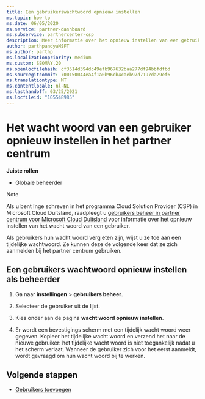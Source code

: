 ```yaml
---
title: Een gebruikerswachtwoord opnieuw instellen
ms.topic: how-to
ms.date: 06/05/2020
ms.service: partner-dashboard
ms.subservice: partnercenter-csp
description: Meer informatie over het opnieuw instellen van een gebruikers wachtwoord in partner centrum. Gebruikers ontvangen een tijdelijk wacht woord wanneer ze zich de volgende keer aanmelden bij het partner centrum.
author: parthpandyaMSFT
ms.author: parthp
ms.localizationpriority: medium
ms.custom: SEOMAY.20
ms.openlocfilehash: cf3514d394dc49efb967632baa277df94bbfdfbd
ms.sourcegitcommit: 700150044ea4f1a0b96cb4caeb97d7197da29ef6
ms.translationtype: MT
ms.contentlocale: nl-NL
ms.lasthandoff: 03/25/2021
ms.locfileid: "105548985"
---
```

# <a name="reset-a-users-password-in-partner-center"></a>Het wacht woord van een gebruiker opnieuw instellen in het partner centrum

**Juiste rollen**

- Globale beheerder

> [!NOTE]  
> Als u bent Inge schreven in het programma Cloud Solution Provider (CSP) in Microsoft Cloud Duitsland, raadpleegt u [gebruikers beheer in partner centrum voor Microsoft Cloud Duitsland](user-management-in-partner-center-for-microsoft-cloud-germany.md) voor informatie over het opnieuw instellen van het wacht woord van een gebruiker.

Als gebruikers hun wacht woord verg eten zijn, wijst u ze toe aan een tijdelijke wachtwoord. Ze kunnen deze de volgende keer dat ze zich aanmelden bij het partner centrum gebruiken.

## <a name="reset-a-user-password-as-an-admin"></a>Een gebruikers wachtwoord opnieuw instellen als beheerder

1. Ga naar **instellingen** &gt; **gebruikers beheer**.

2. Selecteer de gebruiker uit de lijst.

3. Kies onder aan de pagina **wacht woord opnieuw instellen**.

4. Er wordt een bevestigings scherm met een tijdelijk wacht woord weer gegeven. Kopieer het tijdelijke wacht woord en verzend het naar de nieuwe gebruiker: het tijdelijke wacht woord is niet toegankelijk nadat u het scherm verlaat. Wanneer de gebruiker zich voor het eerst aanmeldt, wordt gevraagd om hun wacht woord bij te werken.

## <a name="next-steps"></a>Volgende stappen

- [Gebruikers toevoegen](create-user-accounts-and-set-permissions.md)